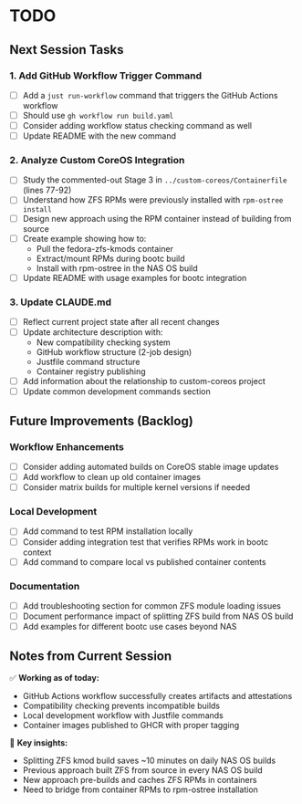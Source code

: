 # TODO

## Next Session Tasks

### 1. Add GitHub Workflow Trigger Command
- [ ] Add a `just run-workflow` command that triggers the GitHub Actions workflow
- [ ] Should use `gh workflow run build.yaml` 
- [ ] Consider adding workflow status checking command as well
- [ ] Update README with the new command

### 2. Analyze Custom CoreOS Integration
- [ ] Study the commented-out Stage 3 in `../custom-coreos/Containerfile` (lines 77-92)
- [ ] Understand how ZFS RPMs were previously installed with `rpm-ostree install`
- [ ] Design new approach using the RPM container instead of building from source
- [ ] Create example showing how to:
  - Pull the fedora-zfs-kmods container 
  - Extract/mount RPMs during bootc build
  - Install with rpm-ostree in the NAS OS build
- [ ] Update README with usage examples for bootc integration

### 3. Update CLAUDE.md
- [ ] Reflect current project state after all recent changes
- [ ] Update architecture description with:
  - New compatibility checking system
  - GitHub workflow structure (2-job design)
  - Justfile command structure
  - Container registry publishing
- [ ] Add information about the relationship to custom-coreos project
- [ ] Update common development commands section

## Future Improvements (Backlog)

### Workflow Enhancements
- [ ] Consider adding automated builds on CoreOS stable image updates
- [ ] Add workflow to clean up old container images
- [ ] Consider matrix builds for multiple kernel versions if needed

### Local Development
- [ ] Add command to test RPM installation locally
- [ ] Consider adding integration test that verifies RPMs work in bootc context
- [ ] Add command to compare local vs published container contents

### Documentation
- [ ] Add troubleshooting section for common ZFS module loading issues
- [ ] Document performance impact of splitting ZFS build from NAS OS build
- [ ] Add examples for different bootc use cases beyond NAS

## Notes from Current Session

✅ **Working as of today:**
- GitHub Actions workflow successfully creates artifacts and attestations
- Compatibility checking prevents incompatible builds
- Local development workflow with Justfile commands
- Container images published to GHCR with proper tagging

📝 **Key insights:**
- Splitting ZFS kmod build saves ~10 minutes on daily NAS OS builds
- Previous approach built ZFS from source in every NAS OS build
- New approach pre-builds and caches ZFS RPMs in containers
- Need to bridge from container RPMs to rpm-ostree installation